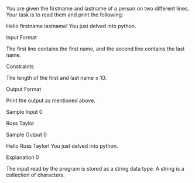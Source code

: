 You are given the firstname and lastname of a person on two different lines. Your task is to read them and print the following:

Hello firstname lastname! You just delved into python.

Input Format

The first line contains the first name, and the second line contains the last name.

Constraints

The length of the first and last name ≤ 10.

Output Format

Print the output as mentioned above.

Sample Input 0

Ross
Taylor

Sample Output 0

Hello Ross Taylor! You just delved into python.

Explanation 0

The input read by the program is stored as a string data type. A string is a collection of characters.
